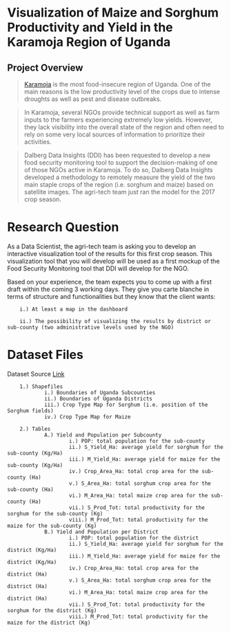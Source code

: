 # Visualization of Maize and Sorghum Productivity and Yield in the Karamoja Region of Uganda
## Project Overview 
>[Karamoja](https://en.wikipedia.org/wiki/Karamoja) is the most food-insecure region of Uganda. One of the main reasons is the low productivity level of the crops due to intense droughts as well as pest and disease outbreaks.

>In Karamoja, several NGOs provide technical support as well as farm inputs to the farmers experiencing extremely low yields. However, they lack visibility into the overall state of the region and often need to rely on some very local sources of information to prioritize their activities.

>Dalberg Data Insights (DDI) has been requested to develop a new food security monitoring tool to support the decision-making of one of those NGOs active in Karamoja.
To do so, Dalberg Data Insights developed a methodology to remotely measure the yield of the two main staple crops of the region (i.e. sorghum and maize) based on satellite images. The agri-tech team just ran the model for the 2017 crop season.

# Research Question
As a Data Scientist, the agri-tech team is asking you to develop an interactive visualization tool of the results for this first crop season. This visualization tool that you will develop will be used as a first mockup of the Food Security Monitoring tool that DDI will develop for the NGO.

Based on your experience, the team expects you to come up with a first draft within the coming 3 working days. They give you carte blanche in terms of structure and functionalities but they know that the client wants:

        i.) At least a map in the dashboard
        
        ii.) The possibility of visualizing the results by district or sub-county (two administrative levels used by the NGO)

# Dataset Files 
Dataset Source [Link](https://archive.org/download/data_20190829/DATA.zip)<br>

        1.) Shapefiles
                i.) Boundaries of Uganda Subcounties
                ii.) Boundaries of Uganda Districts
                iii.) Crop Type Map for Sorghum (i.e. position of the Sorghum fields)
                iv.) Crop Type Map for Maize
        
        2.) Tables
                A.) Yield and Population per Subcounty
                        i.) POP: total population for the sub-county
                        ii.) S_Yield_Ha: average yield for sorghum for the sub-county (Kg/Ha)
                        iii.) M_Yield_Ha: average yield for maize for the sub-county (Kg/Ha)
                        iv.) Crop_Area_Ha: total crop area for the sub-county (Ha)
                        v.) S_Area_Ha: total sorghum crop area for the sub-county (Ha)
                        vi.) M_Area_Ha: total maize crop area for the sub-county (Ha)
                        vii.) S_Prod_Tot: total productivity for the sorghum for the sub-county (Kg)
                        viii.) M_Prod_Tot: total productivity for the maize for the sub-county (Kg)       
                B.) Yield and Population per District
                        i.) POP: total population for the district
                        ii.) S_Yield_Ha: average yield for sorghum for the district (Kg/Ha)
                        iii.) M_Yield_Ha: average yield for maize for the district (Kg/Ha)
                        iv.) Crop_Area_Ha: total crop area for the district (Ha)
                        v.) S_Area_Ha: total sorghum crop area for the district (Ha)
                        vi.) M_Area_Ha: total maize crop area for the district (Ha)
                        vii.) S_Prod_Tot: total productivity for the sorghum for the district (Kg)
                        viii.) M_Prod_Tot: total productivity for the maize for the district (Kg)       
        

